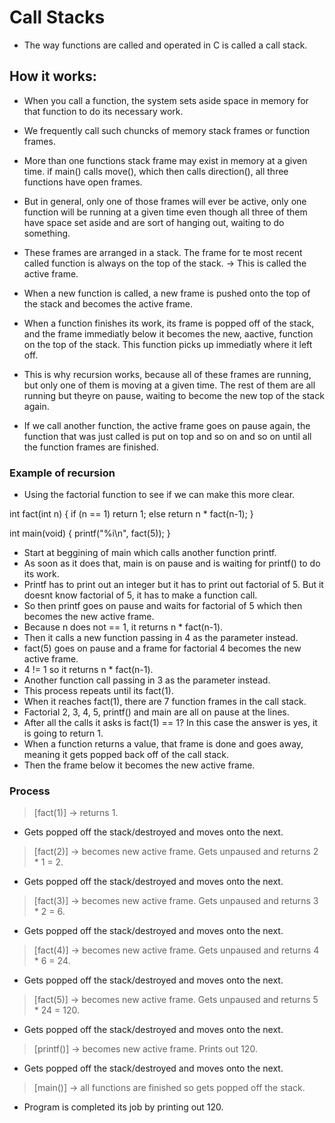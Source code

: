 # Call Stacks
- The way functions are called and operated in C is called a call stack.

## How it works:
- When you call a function, the system sets aside space in memory for that function to do its necessary work.
- We frequently call such chuncks of memory stack frames or function frames.
- More than one functions stack frame may exist in memory at a given time. if main() calls move(), which then calls direction(), all three functions have open frames.
- But in general, only one of those frames will ever be active, only one function will be running at a given time even though all three of them have space set aside and are sort of hanging out, waiting to do something.

- These frames are arranged in a stack. The frame for te most recent called function is always on the top of the stack. -> This is called the active frame.
- When a new function is called, a new frame is pushed onto the top of the stack and becomes the active frame.
- When a function finishes its work, its frame is popped off of the stack, and the frame immediatly below it becomes the new, aactive, function on the top of the stack. This function picks up immediatly where it left off.

- This is why recursion works, because all of these frames are running, but only one of them is moving at a given time. The rest of them are all running but theyre on pause, waiting to become the new top of the stack again.

- If we call another function, the active frame goes on pause again, the function that was just called is put on top and so on and so on until all the function frames are finished.

### Example of recursion
- Using the factorial function to see if we can make this more clear.

int fact(int n)
{
    if (n == 1)
        return 1;
    else
        return n * fact(n-1);
}

int main(void)
{
    printf("%i\n", fact(5));
}

- Start at beggining of main which calls another function printf.
- As soon as it does that, main is on pause and is waiting for printf() to do its work.
- Printf has to print out an integer but it has to print out factorial of 5. But it doesnt know factorial of 5, it has to make a function call.
- So then printf goes on pause and waits for factorial of 5 which then becomes the new active frame.
- Because n does not == 1, it returns n * fact(n-1).
- Then it calls a new function passing in 4 as the parameter instead.
- fact(5) goes on pause and a frame for factorial 4 becomes the new active frame.
- 4 != 1 so it returns n * fact(n-1).
- Another function call passing in 3 as the parameter instead.
- This process repeats until its fact(1).
- When it reaches fact(1), there are 7 function frames in the call stack.
- Factorial 2, 3, 4, 5, printf() and main are all on pause at the lines.
- After all the calls it asks is fact(1) == 1? In this case the answer is yes, it is going to return 1.
- When a function returns a value, that frame is done and goes away, meaning it gets popped back off of the call stack.
- Then the frame below it becomes the new active frame.

### Process

> [fact(1)] -> returns 1.
- Gets popped off the stack/destroyed and moves onto the next.
> [fact(2)] -> becomes new active frame. Gets unpaused and returns 2 * 1 = 2.
- Gets popped off the stack/destroyed and moves onto the next.
> [fact(3)] -> becomes new active frame. Gets unpaused and returns 3 * 2 = 6.
- Gets popped off the stack/destroyed and moves onto the next.
> [fact(4)] -> becomes new active frame. Gets unpaused and returns 4 * 6 = 24.
- Gets popped off the stack/destroyed and moves onto the next.
> [fact(5)] -> becomes new active frame. Gets unpaused and returns  5 * 24 = 120.
- Gets popped off the stack/destroyed and moves onto the next.
> [printf()] -> becomes new active frame. Prints out 120.
- Gets popped off the stack/destroyed and moves onto the next.
> [main()] -> all functions are finished so gets popped off the stack.

- Program is completed its job by printing out 120.


